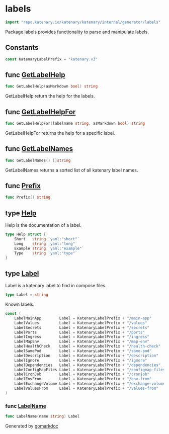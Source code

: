 <!-- Code generated by gomarkdoc. DO NOT EDIT -->

# labels

```go
import "repo.katenary.io/katenary/katenary/internal/generator/labels"
```

Package labels provides functionality to parse and manipulate labels.

## Constants

<a name="KatenaryLabelPrefix"></a>

```go
const KatenaryLabelPrefix = "katenary.v3"
```

<a name="GetLabelHelp"></a>
## func [GetLabelHelp](<https://repo.katenary.io/Katenary/katenary/blob/feat-move-to-gitea/internal/generator/labels/katenaryLabels.go#L89>)

```go
func GetLabelHelp(asMarkdown bool) string
```

GetLabelHelp return the help for the labels.

<a name="GetLabelHelpFor"></a>
## func [GetLabelHelpFor](<https://repo.katenary.io/Katenary/katenary/blob/feat-move-to-gitea/internal/generator/labels/katenaryLabels.go#L98>)

```go
func GetLabelHelpFor(labelname string, asMarkdown bool) string
```

GetLabelHelpFor returns the help for a specific label.

<a name="GetLabelNames"></a>
## func [GetLabelNames](<https://repo.katenary.io/Katenary/katenary/blob/feat-move-to-gitea/internal/generator/labels/katenaryLabels.go#L73>)

```go
func GetLabelNames() []string
```

GetLabelNames returns a sorted list of all katenary label names.

<a name="Prefix"></a>
## func [Prefix](<https://repo.katenary.io/Katenary/katenary/blob/feat-move-to-gitea/internal/generator/labels/katenaryLabels.go#L236>)

```go
func Prefix() string
```



<a name="Help"></a>
## type [Help](<https://repo.katenary.io/Katenary/katenary/blob/feat-move-to-gitea/internal/generator/labels/katenaryLabels.go#L65-L70>)

Help is the documentation of a label.

```go
type Help struct {
    Short   string `yaml:"short"`
    Long    string `yaml:"long"`
    Example string `yaml:"example"`
    Type    string `yaml:"type"`
}
```

<a name="Label"></a>
## type [Label](<https://repo.katenary.io/Katenary/katenary/blob/feat-move-to-gitea/internal/generator/labels/katenaryLabels.go#L58>)

Label is a katenary label to find in compose files.

```go
type Label = string
```

<a name="LabelMainApp"></a>Known labels.

```go
const (
    LabelMainApp        Label = KatenaryLabelPrefix + "/main-app"
    LabelValues         Label = KatenaryLabelPrefix + "/values"
    LabelSecrets        Label = KatenaryLabelPrefix + "/secrets"
    LabelPorts          Label = KatenaryLabelPrefix + "/ports"
    LabelIngress        Label = KatenaryLabelPrefix + "/ingress"
    LabelMapEnv         Label = KatenaryLabelPrefix + "/map-env"
    LabelHealthCheck    Label = KatenaryLabelPrefix + "/health-check"
    LabelSamePod        Label = KatenaryLabelPrefix + "/same-pod"
    LabelDescription    Label = KatenaryLabelPrefix + "/description"
    LabelIgnore         Label = KatenaryLabelPrefix + "/ignore"
    LabelDependencies   Label = KatenaryLabelPrefix + "/dependencies"
    LabelConfigMapFiles Label = KatenaryLabelPrefix + "/configmap-files"
    LabelCronJob        Label = KatenaryLabelPrefix + "/cronjob"
    LabelEnvFrom        Label = KatenaryLabelPrefix + "/env-from"
    LabelExchangeVolume Label = KatenaryLabelPrefix + "/exchange-volumes"
    LabelValuesFrom     Label = KatenaryLabelPrefix + "/values-from"
)
```

<a name="LabelName"></a>
### func [LabelName](<https://repo.katenary.io/Katenary/katenary/blob/feat-move-to-gitea/internal/generator/labels/katenaryLabels.go#L60>)

```go
func LabelName(name string) Label
```



Generated by [gomarkdoc](<https://github.com/princjef/gomarkdoc>)

